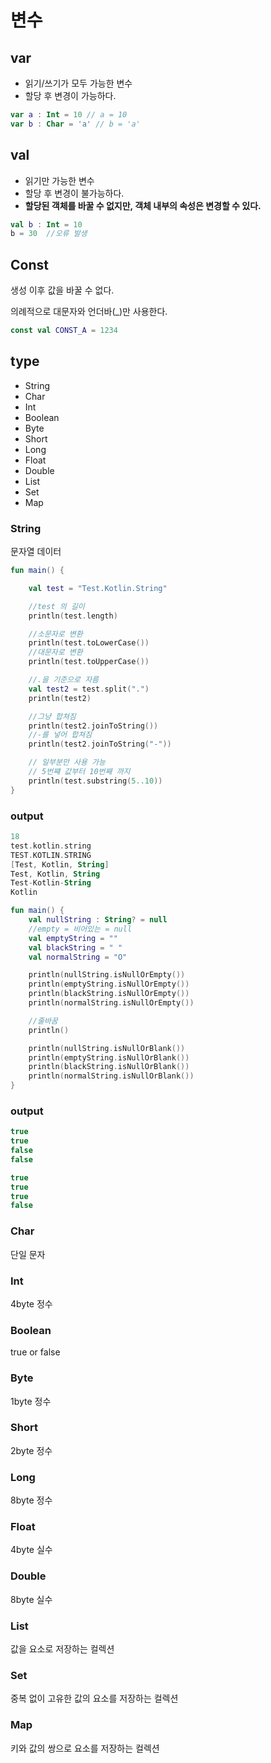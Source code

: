 # 변수

## var

- 읽기/쓰기가 모두 가능한 변수
- 할당 후 변경이 가능하다.   

```kotlin
var a : Int = 10 // a = 10
var b : Char = 'a' // b = 'a'
```

## val

- 읽기만 가능한 변수
- 할당 후 변경이 불가능하다.
- <b>할당된 객체를 바꿀 수 없지만, 객체 내부의 속성은 변경할 수 있다.</b>

```kotlin           
val b : Int = 10
b = 30  //오류 발생
```
## Const
생성 이후 값을 바꿀 수 없다.

의례적으로 대문자와 언더바(_)만 사용한다.
```kotlin
const val CONST_A = 1234
```


## type

- String
- Char
- Int
- Boolean
- Byte
- Short
- Long
- Float
- Double
- List
- Set
- Map

### String

문자열 데이터
```kotlin
fun main() {

    val test = "Test.Kotlin.String"

    //test 의 길이
    println(test.length)

    //소문자로 변환
    println(test.toLowerCase())
    //대문자로 변환
    println(test.toUpperCase())

    //.을 기준으로 자름
    val test2 = test.split(".")
    println(test2)

    //그냥 합쳐짐
    println(test2.joinToString())
    //-를 넣어 합쳐짐
    println(test2.joinToString("-"))

    // 일부분만 사용 가능
    // 5번쨰 값부터 10번째 까지
    println(test.substring(5..10))
}
```
### output
```kotlin
18
test.kotlin.string
TEST.KOTLIN.STRING
[Test, Kotlin, String]
Test, Kotlin, String
Test-Kotlin-String
Kotlin
```
```kotlin
fun main() {
    val nullString : String? = null
    //empty = 비어있는 = null
    val emptyString = ""
    val blackString = " "
    val normalString = "O"

    println(nullString.isNullOrEmpty())
    println(emptyString.isNullOrEmpty())
    println(blackString.isNullOrEmpty())
    println(normalString.isNullOrEmpty())

    //줄바꿈
    println()

    println(nullString.isNullOrBlank())
    println(emptyString.isNullOrBlank())
    println(blackString.isNullOrBlank())
    println(normalString.isNullOrBlank())
}
```
### output
```kotlin
true
true
false
false

true
true
true
false
```

### Char

단일 문자

### Int

4byte 정수

### Boolean

true or false

### Byte

1byte 정수

### Short 

2byte 정수

### Long

8byte 정수

### Float

4byte 실수

### Double

8byte 실수

### List 
값을 요소로 저장하는 컬렉션

### Set

중복 없이 고유한 값의 요소를 저장하는 컬렉션

### Map

키와 값의 쌍으로 요소를 저장하는 컬렉션